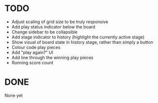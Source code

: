 # TODO

* Adjust scaling of grid size to be truly responsive
* Add play status indicator below the board
* Change sidebar to be collapsible
* Add stage indicator to history (highlight the currently active stage)
* Show visual of board state in history stage, rather than simply a button
* Colour code play pieces
* Add "play again?" UI
* Add line through the winning play pieces
* Running score count

# DONE

None yet
